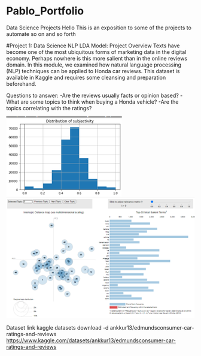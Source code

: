 # Pablo_Portfolio
Data Science Projects
Hello This is an exposition to some of the projects to automate so on and so forth


#Project 1: Data Science NLP LDA Model: Project Overview
Texts have become one of the most ubiquitous forms of marketing data in the digital economy. Perhaps nowhere is this more salient than in the online reviews domain. In this module, we examined how natural language processing (NLP) techniques can be applied to Honda car reviews. This dataset is available in Kaggle and requires some cleansing and preparation beforehand.

Questions to answer:
-Are the reviews usually facts or opinion based?
-What are some topics to think when buying a Honda vehicle?
-Are the topics correlating with the ratings?

![](https://github.com/pescoto0325/Pablo_Portfolio/blob/main/Polarity.png)
![](https://github.com/pescoto0325/Pablo_Portfolio/blob/main/LDA.png)

Dataset link
kaggle datasets download -d ankkur13/edmundsconsumer-car-ratings-and-reviews
https://www.kaggle.com/datasets/ankkur13/edmundsconsumer-car-ratings-and-reviews
